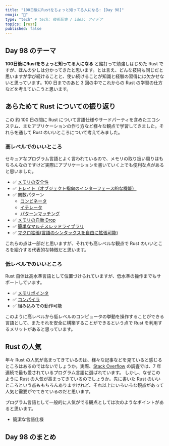```yaml
---
title: "100日後にRustをちょっと知ってる人になる: [Day 98]"
emoji: "🦀"
type: "tech" # tech: 技術記事 / idea: アイデア
topics: [rust]
published: false
---
```

## Day 98 のテーマ

**100日後にRustをちょっと知ってる人になる** と銘打って勉強しはじめた Rust ですが、ほんの少しは分かってきたと思います。とは言え、どんな技術も同じだと思いますが学び続けることと、使い続けることが知識と経験の習得には欠かせないと思っています。100 日までのあと 3 回の中でこれからの Rust の学習の仕方などを考えていこうと思います。

## あらためて Rust についての振り返り

この 約 100 日の間に Rust について言語仕様やサードパーティを含めたエコシステム、またアプリケーションの作り方など様々な観点で学習してきました。それらを通して Rust のいいところについて考えてみました。

### 高レベルでのいいところ

セキュアなプログラム言語とよく言われているので、メモリの取り扱い周りはもちろんなのですけど実際にアプリケーションを書いていく上でも便利な点があると思いました。

- ✅ [メモリの安全性](https://doc.rust-lang.org/nomicon/meet-safe-and-unsafe.html)
- ✅ [トレイト（オブジェクト指向のインターフェース的な機能）](https://doc.rust-lang.org/book/ch10-02-traits.html)
- ✅ 関数パターン
  - [コンビネータ](https://doc.rust-lang.org/rust-by-example/error/option_unwrap/map.html)
  - [イテレータ](https://doc.rust-lang.org/book/ch13-02-iterators.html)
  - [パターンマッチング](https://doc.rust-lang.org/book/ch18-00-patterns.html)
- ✅ [メモリの自動 Drop](https://doc.rust-lang.org/std/ops/trait.Drop.html)
- ✅ [簡単なマルチスレッドライブラリ](https://lib.rs/concurrency)
- ✅ [マクロ拡張(言語のシンタックスを自由に拡張可能)](https://doc.rust-lang.org/book/ch19-06-macros.html)

これらの点は一部だと思いますが、それでも高レベルな観点で Rust のいいところを紹介する代表的な特徴だと思います。

### 低レベルでのいいところ

Rust 自体は高水準言語として位置づけられていますが、低水準の操作までもサポートしています。

- ✅ [メモリポインタ](https://doc.rust-lang.org/std/primitive.pointer.html)
- ✅ [コンパイラ](https://rustc-dev-guide.rust-lang.org/about-this-guide.html)
- ✅ 組み込みでの動作可能

このように高レベルから低レベルのコンピュータの挙動を操作することができる言語として、またそれを安全に構築することができるという点で Rust を利用するメリットがあると思っています。

## Rust の人気

年々 Rust の人気が高まってきているのは、様々な記事などを見ていると感じるところはあるのではないでしょうか。実際、[Stack Overflow](https://survey.stackoverflow.co/2022/#section-most-loved-dreaded-and-wanted-programming-scripting-and-markup-languages) の調査では、7 年連続で最も愛されているプログラム言語に選ばれています。
しかし、なぜこのように Rust の人気が高まってきているのでしょうか。先に書いた Rust のいいところという点ももちろんありますけれど、それ以上にいろいろな観点があって人気と需要がでてきているのだと思います。

プログラム言語として一般的に人気がでる観点としては次のようなポイントがあると思います。

- 簡潔な言語仕様

## Day 98 のまとめ
